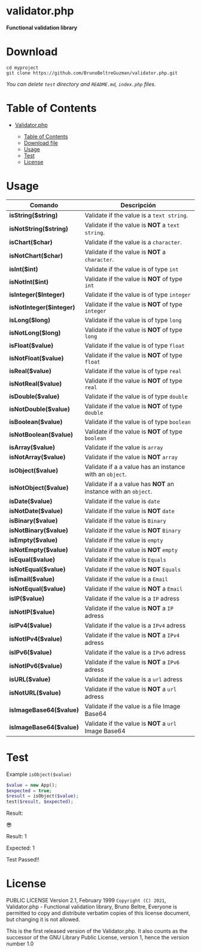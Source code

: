 # validator.php

**Functional validation library**

# Download

```console
cd myproject
git clone https://github.com/BrunoBeltreGuzman/validator.php.git
```

_You can delete `test` directory and `README.md`, `index.php` files._

# Table of Contents

- [Validator.php](#validator.php)

     - [Table of Contents](#Table-of-Contents)
     - [Download file](#Download-File)
     - [Usage](#Usage)
     - [Test](#Test)
     - [License](#License)

# Usage

| Comando                    | Descripción                                                     |
| -------------------------- | --------------------------------------------------------------- |
| **isString($string)**      | Validate if the value is a `text string`.                       |
| **isNotString($string)**   | Validate if the value is **NOT** a `text string`.               |
| **isChart($char)**         | Validate if the value is a `character`.                         |
| **isNotChart($char)**      | Validate if the value is **NOT** a `character`.                 |
| **isInt($int)**            | Validate if the value is of type `int`                          |
| **isNotInt($int)**         | Validate if the value is **NOT** of type `int`                  |
| **isInteger($Integer)**    | Validate if the value is of type `integer`                      |
| **isNotInteger($integer)** | Validate if the value is **NOT** of type `integer`              |
| **isLong($long)**          | Validate if the value is of type `long`                         |
| **isNotLong($long)**       | Validate if the value is **NOT** of type `long`                 |
| **isFloat($value)**        | Validate if the value is of type `float`                        |
| **isNotFloat($value)**     | Validate if the value is **NOT** of type `float`                |
| **isReal($value)**         | Validate if the value is of type `real`                         |
| **isNotReal($value)**      | Validate if the value is **NOT** of type `real`                 |
| **isDouble($value)**       | Validate if the value is of type `double`                       |
| **isNotDouble($value)**    | Validate if the value is **NOT** of type `double`               |
| **isBoolean($value)**      | Validate if the value is of type `boolean`                      |
| **isNotBoolean($value)**   | Validate if the value is **NOT** of type `boolean`              |
| **isArray($value)**        | Validate if the value is `array`                                |
| **isNotArray($value)**     | Validate if the value is **NOT** `array`                        |
| **isObject($value)**       | Validate if a a value has an instance with an `object`.         |
| **isNotObject($value)**    | Validate if a a value has **NOT** an instance with an `object`. |
| **isDate($value)**         | Validate if the value is `date`                                 |
| **isNotDate($value)**      | Validate if the value is **NOT** `date`                         |
| **isBinary($value)**       | Validate if the value is `Binary`                               |
| **isNotBinary($value)**    | Validate if the value is **NOT** `Binary`                       |
| **isEmpty($value)**        | Validate if the value is `empty`                                |
| **isNotEmpty($value)**     | Validate if the value is **NOT** `empty`                        |
| **isEqual($value)**        | Validate if the value is `Equals`                               |
| **isNotEqual($value)**     | Validate if the value is **NOT** `Equals`                       |
| **isEmail($value)**        | Validate if the value is a `Email`                              |
| **isNotEqual($value)**     | Validate if the value is **NOT** a `Email`                      |
| **isIP($value)**           | Validate if the value is a `IP` adress                          |
| **isNotIP($value)**        | Validate if the value is **NOT** a `IP` adress                  |
| **isIPv4($value)**         | Validate if the value is a `IPv4` adress                        |
| **isNotIPv4($value)**      | Validate if the value is **NOT** a `IPv4` adress                |
| **isIPv6($value)**         | Validate if the value is a `IPv6` adress                        |
| **isNotIPv6($value)**      | Validate if the value is **NOT** a `IPv6` adress                |
| **isURL($value)**          | Validate if the value is a `url` adress                         |
| **isNotURL($value)**       | Validate if the value is **NOT** a `url` adress                 |
| **isImageBase64($value)**  | Validate if the value is a file Image Base64                    |
| **isImageBase64($value)**  | Validate if the value is **NOT** a `url` Image Base64           |

# Test

Example `isObject($value)`

```php
$value = new App();
$expected = true;
$result = isObject($value);
test($result, $expected);
```

Result:

&#128526;

Result: 1

Expected: 1

Test Passed!!

# License

PUBLIC LICENSE
Version 2.1, February 1999
`Copyright (C) 2021`, Validator.php - Functional validation library,
Bruno Beltre,
Everyone is permitted to copy and distribute verbatim copies
of this license document, but changing it is not allowed.

This is the first released version of the Validator.php. It also counts
as the successor of the GNU Library Public License, version 1, hence
the version number 1.0

